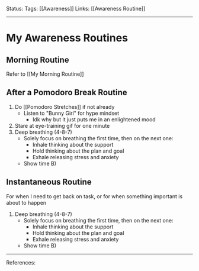 Status:
Tags: [[Awareness]]
Links: [[Awareness Routine]]
___
# My Awareness Routines
## Morning Routine
Refer to [[My Morning Routine]]
## After a Pomodoro Break Routine
1.  Do [[Pomodoro Stretches]] if not already
	- Listen to "Bunny Girl" for hype mindset
		- Idk why but it just puts me in an enlightened mood
2. Stare at eye-training gif for one minute
3.  Deep breathing (4-8-7)
	- Solely focus on breathing the first time, then on the next one:
		- Inhale thinking about the support
		- Hold thinking about the plan and goal
		- Exhale releasing stress and anxiety
	- Show time B)
## Instantaneous Routine
For when I need to get back on task, or for when something important is about to happen
1.  Deep breathing (4-8-7)
	- Solely focus on breathing the first time, then on the next one:
		- Inhale thinking about the support
		- Hold thinking about the plan and goal
		- Exhale releasing stress and anxiety
	- Show time B)
___
References: